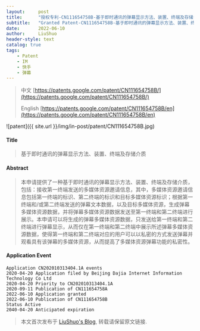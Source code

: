 ```yaml
---
layout:     post
title:      "授权专利-CN111654758B-基于即时通讯的弹幕显示方法、装置、终端及存储介质"
subtitle:   "Granted Patent-CN111654758B-基于即时通讯的弹幕显示方法、装置、终端及存储介质"
date:       2022-06-10
author:     LiuShuo
header-style: text
catalog: true
tags:
    - Patent
    - IM
    - 快手
    - 弹幕
---
```

> 中文 [https://patents.google.com/patent/CN111654758B/](https://patents.google.com/patent/CN111654758B/)
>
> English [https://patents.google.com/patent/CN111654758B/en](https://patents.google.com/patent/CN111654758B/en)

![patent]({{ site.url }}/img/in-post/patent/CN111654758B.jpg)
#### Title
> 基于即时通讯的弹幕显示方法、装置、终端及存储介质







#### Abstract
> 本申请提供了一种基于即时通讯的弹幕显示方法、装置、终端及存储介质，包括：接收第一终端发送的多媒体资源邀请信息，其中，多媒体资源邀请信息包括第一终端的标识、第二终端的标识和目标多媒体资源标识；根据第一终端和/或第二终端发送的弹幕文本数据，以及目标多媒体资源，生成弹幕多媒体资源数据，并将弹幕多媒体资源数据发送至第一终端和第二终端进行展示。本申请可以将生成的弹幕多媒体资源数据，只发送给第一终端和第二终端进行弹幕显示，从而仅在第一终端和第二终端中展示所述弹幕多媒体资源数据，使得第一终端和第二终端对应的用户可以以私密的方式发送弹幕并观看具有该弹幕的多媒体资源，从而提高了多媒体资源弹幕功能的私密性。







#### Application Event
```
Application CN202010313404.1A events 
2020-04-20 Application filed by Beijing Dajia Internet Information Technology Co Ltd
2020-04-20 Priority to CN202010313404.1A
2020-09-11 Publication of CN111654758A
2022-06-10 Application granted
2022-06-10 Publication of CN111654758B
Status Active
2040-04-20 Anticipated expiration
```
> 本文首次发布于 [LiuShuo's Blog](https://liushuo.me), 
转载请保留原文链接.
